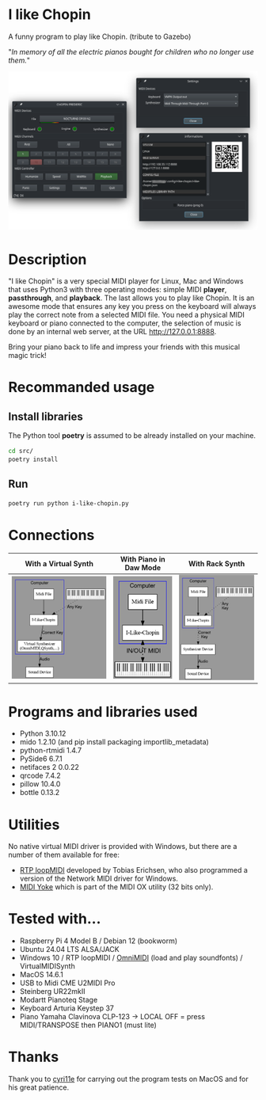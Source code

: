 # I like Chopin
A funny program to play like Chopin.
(tribute to Gazebo)

"*In memory of all the electric pianos bought for children who no longer use them.*"

<p align="center">
    <img src="media/20240717_192901.png"  width="600">
</p>

# Description

"I like Chopin" is a very special MIDI player for Linux, Mac and Windows that uses Python3 with three operating modes: simple MIDI **player**, **passthrough**, and **playback**. The last allows you to play like Chopin. It is an awesome mode that ensures any key you press on the keyboard will always play the correct note from a selected MIDI file. You need a physical MIDI keyboard or piano connected to the computer, the selection of music is done by an internal web server, at the URL http://127.0.0.1:8888.

Bring your piano back to life and impress your friends with this musical magic trick!

# Recommanded usage
<!--
## Install poetry and libraries

```bash
curl -sSL https://install.python-poetry.org | python3 -
# You must add in your ~/.profile export PATH="/home/USERNAME/.local/bin:$PATH"
cd src
poetry install
```
-->
## Install libraries
The Python tool <b>poetry</b> is assumed to be already installed on your machine.

```bash
cd src/
poetry install
```

## Run

```bash
poetry run python i-like-chopin.py
```

# Connections

With a Virtual Synth       |With Piano in Daw Mode     | With Rack Synth
:-------------------------:|:-------------------------:|:-------------------------:
<img src="media/ILC.png"  width="280"> | <img src="media/ILC3.png"  width="130"> | <img src="media/ILC2.png"  width="220">

# Programs and libraries used

* Python 3.10.12
* mido 1.2.10 (and pip install packaging importlib_metadata)
* python-rtmidi 1.4.7
* PySide6 6.7.1
* netifaces 2 0.0.22
* qrcode 7.4.2
* pillow 10.4.0
* bottle 0.13.2

# Utilities

No native virtual MIDI driver is provided with Windows, but there are a number of them available for free:

* [RTP loopMIDI](https://www.tobias-erichsen.de/) developed by Tobias Erichsen, who also programmed a version of the Network MIDI driver for Windows.
* [MIDI Yoke](https://www.midiox.com/) which is part of the MIDI OX utility (32 bits only).

# Tested with...
* Raspberry Pi 4 Model B / Debian 12 (bookworm)
* Ubuntu 24.04 LTS ALSA/JACK
* Windows 10 / RTP loopMIDI / [OmniMIDI](https://github.com/KeppySoftware/OmniMIDI) (load and play soundfonts) / VirtualMIDISynth
* MacOS 14.6.1
* USB to Midi CME U2MIDI Pro
* Steinberg UR22mkII
* Modartt Pianoteq Stage
* Keyboard Arturia Keystep 37
* Piano Yamaha Clavinova CLP-123 -> LOCAL OFF = press MIDI/TRANSPOSE then PIANO1 (must lite)


# Thanks

Thank you to [cyri11e](https://github.com/cyri11e) for carrying out the program tests on MacOS and for his great patience.
